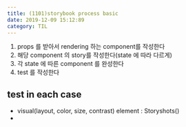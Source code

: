 ```yaml
---
title: (1101)storybook process basic
date: 2019-12-09 15:12:89
category: TIL
---
```


1. props 를 받아서 rendering 하는 component를 작성한다
2. 해당 component 의 story를 작성한다(state 에 따라 다르게)
3. 각 state 에 따른 component 를 완성한다
4. test 를 작성한다

## test in each case

- visual(layout, color, size, contrast) element : Storyshots()
- 
